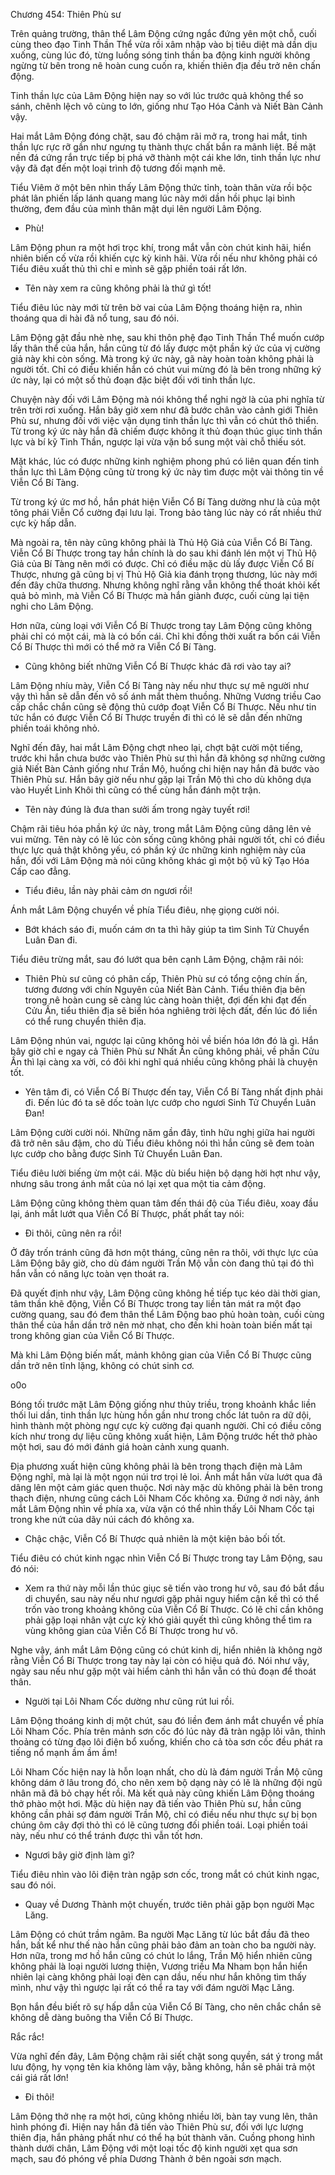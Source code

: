 




Chương 454: Thiên Phù sư


Trên quảng trường, thân thể Lâm Động cứng ngắc đứng yên một chỗ, cuối cùng theo đạo Tinh Thần Thể vừa rồi xâm nhập vào bị tiêu diệt mà dần dịu xuống, cùng lúc đó, từng luồng sóng tinh thần ba động kinh người không ngừng từ bên trong nê hoàn cung cuốn ra, khiến thiên địa đều trở nên chấn động.

Tinh thần lực của Lâm Động hiện nay so với lúc trước quả không thể so sánh, chênh lệch vô cùng to lớn, giống như Tạo Hóa Cảnh và Niết Bàn Cảnh vậy.

Hai mắt Lâm Động đóng chặt, sau đó chậm rãi mở ra, trong hai mắt, tinh thần lực rực rỡ gần như ngưng tụ thành thực chất bắn ra mãnh liệt. Bề mặt nền đá cứng rắn trực tiếp bị phá vỡ thành một cái khe lớn, tinh thần lực như vậy đã đạt đến một loại trình độ tương đối mạnh mẽ.

Tiểu Viêm ở một bên nhìn thấy Lâm Động thức tỉnh, toàn thân vừa rồi bộc phát lân phiến lấp lánh quang mang lúc này mới dần hồi phục lại bình thường, đem đầu của mình thân mật dụi lên người Lâm Động.

- Phù!

Lâm Động phun ra một hơi trọc khí, trong mắt vẫn còn chút kinh hãi, hiển nhiên biến cố vừa rồi khiến cực kỳ kinh hãi. Vừa rồi nếu như không phải có Tiểu điêu xuất thủ thì chỉ e mình sẽ gặp phiền toái rất lớn.

- Tên này xem ra cũng không phải là thứ gì tốt!

Tiểu điêu lúc này mới từ trên bờ vai của Lâm Động thoáng hiện ra, nhìn thoáng qua di hài đã nổ tung, sau đó nói.

Lâm Động gật đầu nhè nhẹ, sau khi thôn phệ đạo Tinh Thần Thể muốn cướp lấy thân thể của hắn, hắn cũng từ đó lấy được một phần ký ức của vị cường giả này khi còn sống. Mà trong ký ức này, gã này hoàn toàn không phải là người tốt. Chỉ có điều khiến hắn có chút vui mừng đó là bên trong những ký ức này, lại có một số thủ đoạn đặc biệt đối với tinh thần lực.

Chuyện này đối với Lâm Động mà nói không thể nghi ngờ là của phi nghĩa từ trên trời rơi xuống. Hắn bây giờ xem như đã bước chân vào cảnh giới Thiên Phù sư, nhưng đối với việc vận dụng tinh thần lực thì vẫn có chút thô thiển. Từ trong ký ức này hắn đã chiếm được không ít thủ đoạn thúc giục tinh thần lực và bí kỹ Tinh Thần, ngược lại vừa vặn bổ sung một vài chỗ thiếu sót.

Mặt khác, lúc có được những kinh nghiệm phong phú có liên quan đến tinh thần lực thì Lâm Động cũng từ trong ký ức này tìm được một vài thông tin về Viễn Cổ Bí Tàng.

Từ trong ký ức mơ hồ, hắn phát hiện Viễn Cổ Bí Tàng dường như là của một tông phái Viễn Cổ cường đại lưu lại. Trong bảo tàng lúc này có rất nhiều thứ cực kỳ hấp dẫn.

Mà ngoài ra, tên này cũng không phải là Thủ Hộ Giả của Viễn Cổ Bí Tàng. Viễn Cổ Bí Thược trong tay hắn chính là do sau khi đánh lén một vị Thủ Hộ Giả của Bí Tàng nên mới có được. Chỉ có điều mặc dù lấy được Viễn Cổ Bí Thược, nhưng gã cũng bị vị Thủ Hộ Giả kia đánh trọng thương, lúc này mới đến đây chữa thương. Nhưng không nghĩ rằng vẫn không thể thoát khỏi kết quả bỏ mình, mà Viễn Cổ Bí Thược mà hắn giành được, cuối cùng lại tiện nghi cho Lâm Động.

Hơn nữa, cùng loại với Viễn Cổ Bí Thược trong tay Lâm Động cũng không phải chỉ có một cái, mà là có bốn cái. Chỉ khi đồng thời xuất ra bốn cái Viễn Cổ Bí Thược thì mới có thể mở ra Viễn Cổ Bí Tàng.

- Cũng không biết những Viễn Cổ Bí Thược khác đã rơi vào tay ai?

Lâm Động nhíu mày, Viễn Cổ Bí Tàng này nếu như thực sự mê người như vậy thì hẳn sẽ dẫn đến vô số ánh mắt thèm thuồng. Những Vương triều Cao cấp chắc chắn cũng sẽ động thủ cướp đoạt Viễn Cổ Bí Thược. Nếu như tin tức hắn có được Viễn Cổ Bí Thược truyền đi thì có lẽ sẽ dẫn đến những phiền toái không nhỏ.

Nghĩ đến đây, hai mắt Lâm Động chợt nheo lại, chợt bật cười một tiếng, trước khi hắn chưa bước vào Thiên Phù sư thì hắn đã không sợ những cường giả Niết Bàn Cảnh giống như Trần Mộ, huống chi hiện nay hắn đã bước vào Thiên Phù sư. Hắn bây giờ nếu như gặp lại Trần Mộ thì cho dù không dựa vào Huyết Linh Khôi thì cũng có thể cùng hắn đánh một trận.

- Tên này đúng là đưa than sưởi ấm trong ngày tuyết rơi!

Chậm rãi tiêu hóa phần ký ức này, trong mắt Lâm Động cũng dâng lên vẻ vui mừng. Tên này có lẽ lúc còn sống cũng không phải người tốt, chỉ có điều thực lực quả thật không yếu, có phần ký ức những kinh nghiệm này của hắn, đối với Lâm Động mà nói cũng không khác gì một bộ vũ kỹ Tạo Hóa Cấp cao đẳng.

- Tiểu điêu, lần này phải cảm ơn ngươi rồi!

Ánh mắt Lâm Động chuyển về phía Tiểu điêu, nhẹ giọng cười nói.

- Bớt khách sáo đi, muốn cám ơn ta thì hãy giúp ta tìm Sinh Tử Chuyển Luân Đan đi.

Tiểu điêu trừng mắt, sau đó lướt qua bên cạnh Lâm Động, chậm rãi nói:

- Thiên Phù sư cũng có phân cấp, Thiên Phù sư có tổng cộng chín ấn, tương đương với chín Nguyên của Niết Bàn Cảnh. Tiểu thiên địa bên trong nê hoàn cung sẽ càng lúc càng hoàn thiệt, đợi đến khi đạt đến Cửu Ấn, tiểu thiên địa sẽ biến hóa nghiêng trời lệch đất, đến lúc đó liền có thể rung chuyển thiên địa.

Lâm Động nhún vai, ngược lại cũng không hỏi về biến hóa lớn đó là gì. Hắn bây giờ chỉ e ngay cả Thiên Phù sư Nhất Ấn cũng không phải, về phần Cửu Ấn thì lại càng xa vời, có đôi khi nghĩ quá nhiều cũng không phải là chuyện tốt.

- Yên tâm đi, có Viễn Cổ Bí Thược đến tay, Viễn Cổ Bí Tàng nhất định phải đi. Đến lúc đó ta sẽ dốc toàn lực cướp cho ngươi Sinh Tử Chuyển Luân Đan!

Lâm Động cười cười nói. Những năm gần đây, tình hữu nghị giữa hai người đã trở nên sâu đậm, cho dù Tiểu điêu không nói thì hắn cũng sẽ đem toàn lực cướp cho bằng được Sinh Tử Chuyển Luân Đan.

Tiểu điêu lười biếng ừm một cái. Mặc dù biểu hiện bộ dạng hời hợt như vậy, nhưng sâu trong ánh mắt của nó lại xẹt qua một tia cảm động.

Lâm Động cũng không thèm quan tâm đến thái độ của Tiểu điêu, xoay đầu lại, ánh mắt lướt qua Viễn Cổ Bí Thược, phất phất tay nói:

- Đi thôi, cũng nên ra rồi!

Ở đây trốn tránh cũng đã hơn một tháng, cũng nên ra thôi, với thực lực của Lâm Động bây giờ, cho dù đám người Trần Mộ vẫn còn đang thủ tại đó thì hắn vẫn có năng lực toàn vẹn thoát ra.

Đã quyết định như vậy, Lâm Động cũng không hề tiếp tục kéo dài thời gian, tâm thần khẽ động, Viễn Cổ Bí Thược trong tay liền tản mát ra một đạo cường quang, sau đó đem thân thể Lâm Động bao phủ hoàn toàn, cuối cùng thân thể của hắn dần trở nên mờ nhạt, cho đến khi hoàn toàn biến mất tại trong không gian của Viễn Cổ Bí Thược.

Mà khi Lâm Động biến mất, mảnh không gian của Viễn Cổ Bí Thược cũng dần trở nên tĩnh lặng, không có chút sinh cơ.

o0o

Bóng tối trước mặt Lâm Động giống như thủy triều, trong khoảnh khắc liền thối lui dần, tinh thần lực hùng hồn gần như trong chốc lát tuôn ra dữ dội, hình thành một phòng ngự cực kỳ cường đại quanh người. Chỉ có điều công kích như trong dự liệu cũng không xuất hiện, Lâm Động trước hết thở phào một hơi, sau đó mới đánh giá hoàn cảnh xung quanh.

Địa phương xuất hiện cũng không phải là bên trong thạch điện mà Lâm Động nghĩ, mà lại là một ngọn núi trơ trọi lẻ loi. Ánh mắt hắn vừa lướt qua đã dâng lên một cảm giác quen thuộc. Nơi này mặc dù không phải là bên trong thạch điện, nhưng cũng cách Lôi Nham Cốc không xa. Đứng ở nơi này, ánh mắt Lâm Động nhìn về phía xa, vừa vặn có thể nhìn thấy Lôi Nham Cốc tại trong khe nứt của dãy núi cách đó không xa.

- Chậc chậc, Viễn Cổ Bí Thược quả nhiên là một kiện bảo bối tốt.

Tiểu điêu có chút kinh ngạc nhìn Viễn Cổ Bí Thược trong tay Lâm Động, sau đó nói:

- Xem ra thứ này mỗi lần thúc giục sẽ tiến vào trong hư vô, sau đó bắt đầu di chuyển, sau này nếu như ngươi gặp phải nguy hiểm cận kề thì có thể trốn vào trong khoảng không của Viễn Cổ Bí Thược. Có lẽ chỉ cần không phải gặp loại nhân vật cực kỳ khó giải quyết thì cũng không thể tìm ra vùng không gian của Viễn Cổ Bí Thược trong hư vô.

Nghe vậy, ánh mắt Lâm Động cũng có chút kinh dị, hiển nhiên là không ngờ rằng Viễn Cổ Bí Thược trong tay này lại còn có hiệu quả đó. Nói như vậy, ngày sau nếu như gặp một vài hiểm cảnh thì hắn vẫn có thủ đoạn để thoát thân.

- Người tại Lôi Nham Cốc dường như cũng rút lui rồi.

Lâm Động thoáng kinh dị một chút, sau đó liền đem ánh mắt chuyển về phía Lôi Nham Cốc. Phía trên mảnh sơn cốc đó lúc này đã tràn ngập lôi vân, thỉnh thoảng có từng đạo lôi điện bổ xuống, khiến cho cả tòa sơn cốc đều phát ra tiếng nổ mạnh ầm ầm ầm!

Lôi Nham Cốc hiện nay là hỗn loạn nhất, cho dù là đám người Trần Mộ cũng không dám ở lâu trong đó, cho nên xem bộ dạng này có lẽ là những đội ngũ nhân mã đã bỏ chạy hết rồi. Mà kết quả này cũng khiến Lâm Động thoáng thở phào một hơi. Mặc dù hiện nay đã tiến vào Thiên Phù sư, hắn cũng không cần phải sợ đám người Trần Mộ, chỉ có điều nếu như thực sự bị bọn chúng ôm cây đợi thỏ thì có lẽ cũng tương đối phiền toái. Loại phiền toái này, nếu như có thể tránh được thì vẫn tốt hơn.

- Ngươi bây giờ định làm gì?

Tiểu điêu nhìn vào lôi điện tràn ngập sơn cốc, trong mắt có chút kinh ngạc, sau đó nói.

- Quay về Dương Thành một chuyến, trước tiên phải gặp bọn người Mạc Lăng.

Lâm Động có chút trầm ngâm. Ba người Mạc Lăng từ lúc bắt đầu đã theo hắn, bất kể như thế nào hắn cũng phải bảo đảm an toàn cho ba người này. Hơn nữa, trong mơ hồ hắn cũng có chút lo lắng, Trần Mộ hiển nhiên cũng không phải là loại người lương thiện, Vương triều Ma Nham bọn hắn hiển nhiên lại càng không phải loại đèn cạn dầu, nếu như hắn không tìm thấy mình, như vậy thì ngược lại rất có thể ra tay với đám người Mạc Lăng.

Bọn hắn đều biết rõ sự hấp dẫn của Viễn Cổ Bí Tàng, cho nên chắc chắn sẽ không dễ dàng buông tha Viễn Cổ Bí Thược.

Rắc rắc!

Vừa nghĩ đến đây, Lâm Động chậm rãi siết chặt song quyền, sát ý trong mắt lưu động, hy vọng tên kia không làm vậy, bằng không, hắn sẽ phải trả một cái giá rất lớn!

- Đi thôi!

Lâm Động thở nhẹ ra một hơi, cũng không nhiều lời, bàn tay vung lên, thân hình phóng đi. Hiện nay hắn đã tiến vào Thiên Phù sư, đối với lực lượng thiên địa, hắn phảng phất như có thể hạ bút thành văn. Cuồng phong hình thành dưới chân, Lâm Động với một loại tốc độ kinh người xẹt qua sơn mạch, sau đó phóng về phía Dương Thành ở bên ngoài sơn mạch.




